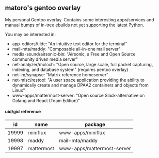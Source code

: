 ## matoro's gentoo overlay

My personal Gentoo overlay.  Contains some interesting apps/services and manual bumps of in-tree ebuilds not yet supporting the latest Python.

You may be interested in:

* app-editors/tilde: "An intuitive text editor for the terminal"
* mail-mta/maddy: "Composable all-in-one mail server"
* media-sound/airsonic-bin: "Airsonic, a Free and Open Source community driven media server"
* net-analyzer/moloch: "Open source, large scale, full packet capturing, indexing, and database system" (requires pentoo overlay)
* net-im/synapse: "Matrix reference homeserver"
* net-misc/restool: "A user space application providing the ability to dynamically create and manage DPAA2 containers and objects from Linux"
* www-apps/mattermost-server: "Open source Slack-alternative on Golang and React (Team Edition)"


#### uid/gid reference

| id    | name       | package                    |
|-------|------------|----------------------------|
| 19999 | miniflux   | www-apps/miniflux          |
| 19998 | maddy      | mail-mta/maddy             |
| 19997 | mattermost | www-apps/mattermost-server |
